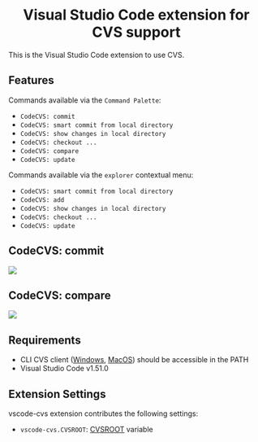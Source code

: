 <h1 align="center">
Visual Studio Code extension for CVS support
</h1>

This is the Visual Studio Code extension to use CVS.

## Features

Commands available via the `Command Palette`:
* `CodeCVS: commit`
* `CodeCVS: smart commit from local directory`
* `CodeCVS: show changes in local directory`
* `CodeCVS: checkout ...`
* `CodeCVS: compare`
* `CodeCVS: update`

Commands available via the `explorer` contextual menu:
* `CodeCVS: smart commit from local directory`
* `CodeCVS: add`
* `CodeCVS: show changes in local directory`
* `CodeCVS: checkout ...`
* `CodeCVS: update`

## CodeCVS: commit

![](resources/commit_demo.gif)

## CodeCVS: compare

![](resources/compare_demo.gif)

## Requirements

* CLI CVS client ([Windows](https://ftp.gnu.org/non-gnu/cvs/binary/stable/x86-woe/), [MacOS](https://formulae.brew.sh/formula/cvs)) should be accessible in the PATH
* Visual Studio Code v1.51.0

## Extension Settings

vscode-cvs extension contributes the following settings:

* `vscode-cvs.CVSROOT`: [CVSROOT](https://wiki.gentoo.org/wiki/CVS/Tutorial#The_CVSROOT) variable
